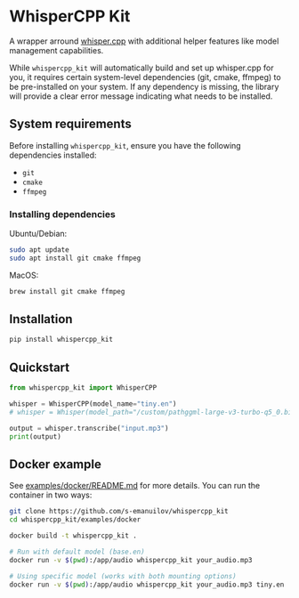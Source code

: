 # WhisperCPP Kit

A wrapper arround [whisper.cpp](https://github.com/ggerganov/whisper.cpp) with additional helper features like model management capabilities.

While `whispercpp_kit` will automatically build and set up whisper.cpp for you, it requires certain system-level dependencies (git, cmake, ffmpeg) to be pre-installed on your system. 
If any dependency is missing, the library will provide a clear error message indicating what needs to be installed.


## System requirements

Before installing `whispercpp_kit`, ensure you have the following dependencies installed:

- `git`
- `cmake`
- `ffmpeg`

### Installing dependencies

Ubuntu/Debian:
```bash
sudo apt update
sudo apt install git cmake ffmpeg
```

MacOS:
```bash
brew install git cmake ffmpeg
```

## Installation

```bash
pip install whispercpp_kit
```

## Quickstart

```python
from whispercpp_kit import WhisperCPP

whisper = WhisperCPP(model_name="tiny.en")
# whisper = Whisper(model_path="/custom/pathggml-large-v3-turbo-q5_0.bin")

output = whisper.transcribe("input.mp3")
print(output)
```

## Docker example

See [examples/docker/README.md](examples/docker/README.md) for more details. You can run the container in two ways:

```bash
git clone https://github.com/s-emanuilov/whispercpp_kit
cd whispercpp_kit/examples/docker

docker build -t whispercpp_kit .

# Run with default model (base.en)
docker run -v $(pwd):/app/audio whispercpp_kit your_audio.mp3

# Using specific model (works with both mounting options)
docker run -v $(pwd):/app/audio whispercpp_kit your_audio.mp3 tiny.en
```
